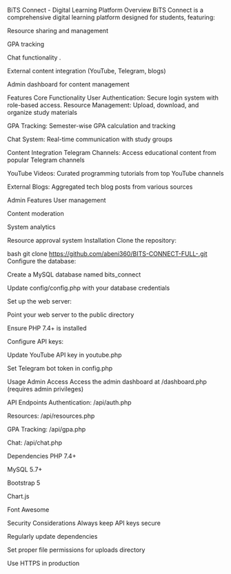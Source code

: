 BiTS Connect - Digital Learning Platform
Overview
BiTS Connect is a comprehensive digital learning platform designed for students, featuring:

Resource sharing and management

GPA tracking

Chat functionality .

External content integration (YouTube, Telegram, blogs)

Admin dashboard for content management

Features
Core Functionality
User Authentication: Secure login system with role-based access.
Resource Management: Upload, download, and organize study materials

GPA Tracking: Semester-wise GPA calculation and tracking

Chat System: Real-time communication with study groups

Content Integration
Telegram Channels: Access educational content from popular Telegram channels

YouTube Videos: Curated programming tutorials from top YouTube channels

External Blogs: Aggregated tech blog posts from various sources

Admin Features
User management

Content moderation

System analytics

Resource approval system
Installation
Clone the repository:

bash
git clone https://github.com/abeni360/BITS-CONNECT-FULL-.git
Configure the database:

Create a MySQL database named bits_connect

Update config/config.php with your database credentials

Set up the web server:

Point your web server to the public directory

Ensure PHP 7.4+ is installed

Configure API keys:

Update YouTube API key in youtube.php

Set Telegram bot token in config.php

Usage
Admin Access
Access the admin dashboard at /dashboard.php (requires admin privileges)

API Endpoints
Authentication: /api/auth.php

Resources: /api/resources.php

GPA Tracking: /api/gpa.php

Chat: /api/chat.php

Dependencies
PHP 7.4+

MySQL 5.7+

Bootstrap 5

Chart.js

Font Awesome

Security Considerations
Always keep API keys secure

Regularly update dependencies

Set proper file permissions for uploads directory

Use HTTPS in production
